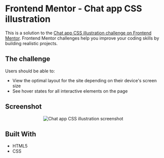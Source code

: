 
# Frontend Mentor - Chat app CSS illustration

This is a solution to the [Chat app CSS illustration challenge on Frontend Mentor](https://www.frontendmentor.io/challenges/chat-app-css-illustration-O5auMkFqY). Frontend Mentor challenges help you improve your coding skills by building realistic projects. 

## The challenge

Users should be able to:

- View the optimal layout for the site depending on their device's screen size
- See hover states for all interactive elements on the page

## Screenshot

<p align="center">
  <img width="auto" src="https://user-images.githubusercontent.com/74991230/174595009-ceff48fb-dda6-4af2-abed-45377853aaba.png" alt=" Chat app CSS illustration screenshot" />
</p>

## Built With

 - HTML5
 - CSS
